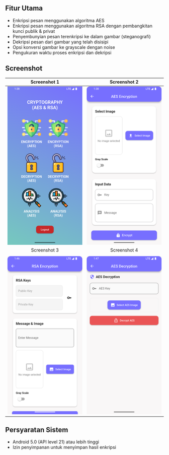 ## Fitur Utama

- Enkripsi pesan menggunakan algoritma AES
- Enkripsi pesan menggunakan algoritma RSA dengan pembangkitan kunci publik & privat
- Penyembunyian pesan terenkripsi ke dalam gambar (steganografi)
- Dekripsi pesan dari gambar yang telah disisipi
- Opsi konversi gambar ke grayscale dengan noise
- Pengukuran waktu proses enkripsi dan dekripsi

## Screenshot

|          Screenshot 1          |          Screenshot 2          |
| :----------------------------: | :----------------------------: |
| <img src="1.png" width="300"/> | <img src="2.png" width="300"/> |
|          Screenshot 3          |          Screenshot 4          |
|                                |                                |
| <img src="3.png" width="300"/> | <img src="4.png" width="300"/> |

## Persyaratan Sistem

- Android 5.0 (API level 21) atau lebih tinggi
- Izin penyimpanan untuk menyimpan hasil enkripsi
